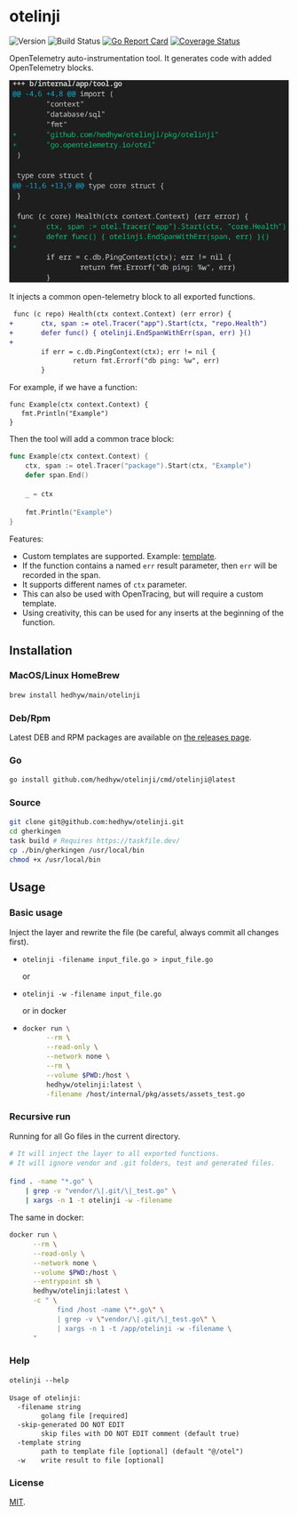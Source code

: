 # otelinji

![Version](https://img.shields.io/github/v/tag/hedhyw/otelinji)
![Build Status](https://github.com/hedhyw/otelinji/actions/workflows/check.yml/badge.svg)
[![Go Report Card](https://goreportcard.com/badge/github.com/hedhyw/otelinji)](https://goreportcard.com/report/github.com/hedhyw/otelinji)
[![Coverage Status](https://coveralls.io/repos/github/hedhyw/otelinji/badge.svg?branch=main)](https://coveralls.io/github/hedhyw/otelinji?branch=main)

OpenTelemetry auto-instrumentation tool. It generates code with added OpenTelemetry blocks.

![OpenTelemetry diff](./assets/diff.png)

It injects a common open-telemetry block to all exported functions.

```diff
 func (c repo) Health(ctx context.Context) (err error) {
+       ctx, span := otel.Tracer("app").Start(ctx, "repo.Health")
+       defer func() { otelinji.EndSpanWithErr(span, err) }()
+
        if err = c.db.PingContext(ctx); err != nil {
                return fmt.Errorf("db ping: %w", err)
        }
```

For example, if we have a function:

```golang
func Example(ctx context.Context) {
   fmt.Println("Example")
}
```

Then the tool will add a common trace block:

```go
func Example(ctx context.Context) {
    ctx, span := otel.Tracer("package").Start(ctx, "Example")
    defer span.End()

    _ = ctx

    fmt.Println("Example")
}
```

Features:
- Custom templates are supported. Example: [template](./internal/pkg/assets/otel.tmpl).
- If the function contains a named `err` result parameter,
  then `err` will be recorded in the span.
- It supports different names of `ctx` parameter.
- This can also be used with OpenTracing, but will require a custom template.
- Using creativity, this can be used for any inserts at the beginning of the function.

## Installation

### MacOS/Linux HomeBrew

```sh
brew install hedhyw/main/otelinji
```

### Deb/Rpm

Latest DEB and RPM packages are available on [the releases page](https://github.com/hedhyw/otelinji/releases/latest).

### Go

```sh
go install github.com/hedhyw/otelinji/cmd/otelinji@latest
```

### Source

```sh
git clone git@github.com:hedhyw/otelinji.git
cd gherkingen
task build # Requires https://taskfile.dev/
cp ./bin/gherkingen /usr/local/bin
chmod +x /usr/local/bin
```

## Usage

### Basic usage

Inject the layer and rewrite the file (be careful, always commit all changes first).
- `otelinji -filename input_file.go > input_file.go`

  or

- `otelinji -w -filename input_file.go`

  or in docker

- ```sh
  docker run \
        --rm \
        --read-only \
        --network none \
        --rm \
        --volume $PWD:/host \
        hedhyw/otelinji:latest \
        -filename /host/internal/pkg/assets/assets_test.go
  ```

### Recursive run

Running for all Go files in the current directory.
```sh
# It will inject the layer to all exported functions.
# It will ignore vendor and .git folders, test and generated files.

find . -name "*.go" \
    | grep -v "vendor/\|.git/\|_test.go" \
    | xargs -n 1 -t otelinji -w -filename
```

The same in docker:
```sh
docker run \
      --rm \
      --read-only \
      --network none \
      --volume $PWD:/host \
      --entrypoint sh \
      hedhyw/otelinji:latest \
      -c " \
            find /host -name \"*.go\" \
            | grep -v \"vendor/\|.git/\|_test.go\" \
            | xargs -n 1 -t /app/otelinji -w -filename \
      "
```

### Help

```
otelinji --help

Usage of otelinji:
  -filename string
        golang file [required]
  -skip-generated DO NOT EDIT
        skip files with DO NOT EDIT comment (default true)
  -template string
        path to template file [optional] (default "@/otel")
  -w    write result to file [optional]
```

### License

[MIT](./LICENSE).
